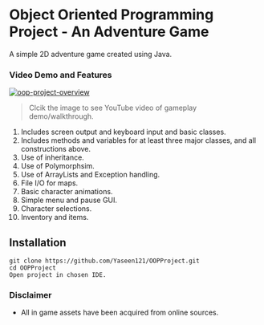# Object Oriented Programming Project - An Adventure Game

A simple 2D adventure game created using Java.

### Video Demo and Features

[![oop-project-overview](http://img.youtube.com/vi/DU24WfukIw8/0.jpg)](https://www.youtube.com/watch?v=DU24WfukIw8&feature=youtu.be "Object Oriented Programming Project - 2D Adventure Game")
>Clcik the image to see YouTube video of gameplay demo/walkthrough. 

1. Includes screen output and keyboard input and basic classes.
2. Includes methods and variables for at least three major classes, and all constructions above.
3. Use of inheritance.
4. Use of Polymorphsim.
5. Use of ArrayLists and Exception handling.
6. File I/O for maps. 
7. Basic character animations.
8. Simple menu and pause GUI.
9. Character selections.
10. Inventory and items.


## Installation

```
git clone https://github.com/Yaseen121/OOPProject.git
cd OOPProject
Open project in chosen IDE.
```

### Disclaimer    
 - All in game assets have been acquired from online sources. 
